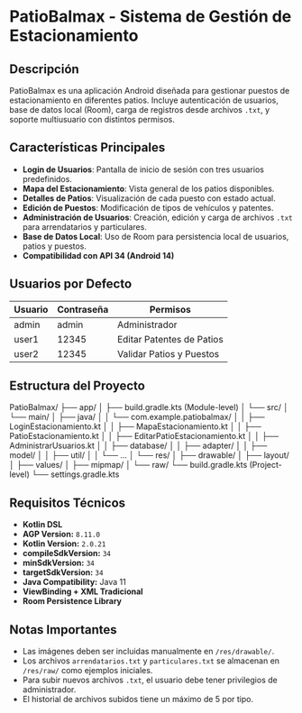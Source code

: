 # PatioBalmax - Sistema de Gestión de Estacionamiento

## Descripción
PatioBalmax es una aplicación Android diseñada para gestionar puestos de estacionamiento en diferentes patios. Incluye autenticación de usuarios, base de datos local (Room), carga de registros desde archivos `.txt`, y soporte multiusuario con distintos permisos.

## Características Principales

- **Login de Usuarios**: Pantalla de inicio de sesión con tres usuarios predefinidos.
- **Mapa del Estacionamiento**: Vista general de los patios disponibles.
- **Detalles de Patios**: Visualización de cada puesto con estado actual.
- **Edición de Puestos**: Modificación de tipos de vehículos y patentes.
- **Administración de Usuarios**: Creación, edición y carga de archivos `.txt` para arrendatarios y particulares.
- **Base de Datos Local**: Uso de Room para persistencia local de usuarios, patios y puestos.
- **Compatibilidad con API 34 (Android 14)**

## Usuarios por Defecto

| Usuario     | Contraseña | Permisos                          |
|-------------|------------|-----------------------------------|
| admin       | admin      | Administrador                     |
| user1       | 12345      | Editar Patentes de Patios         |
| user2       | 12345      | Validar Patios y Puestos          |

## Estructura del Proyecto

PatioBalmax/
├── app/
│ ├── build.gradle.kts (Module-level)
│ └── src/
│ └── main/
│ ├── java/
│ │ └── com.example.patiobalmax/
│ │ ├── LoginEstacionamiento.kt
│ │ ├── MapaEstacionamiento.kt
│ │ ├── PatioEstacionamiento.kt
│ │ ├── EditarPatioEstacionamiento.kt
│ │ ├── AdministrarUsuarios.kt
│ │ ├── database/
│ │ ├── adapter/
│ │ ├── model/
│ │ ├── util/
│ │ └── ...
│ └── res/
│ ├── drawable/
│ ├── layout/
│ ├── values/
│ ├── mipmap/
│ └── raw/
└── build.gradle.kts (Project-level)
└── settings.gradle.kts


## Requisitos Técnicos

- **Kotlin DSL**
- **AGP Version:** `8.11.0`
- **Kotlin Version:** `2.0.21`
- **compileSdkVersion:** `34`
- **minSdkVersion:** `34`
- **targetSdkVersion:** `34`
- **Java Compatibility:** Java 11
- **ViewBinding + XML Tradicional**
- **Room Persistence Library**

## Notas Importantes

- Las imágenes deben ser incluidas manualmente en `/res/drawable/`.
- Los archivos `arrendatarios.txt` y `particulares.txt` se almacenan en `/res/raw/` como ejemplos iniciales.
- Para subir nuevos archivos `.txt`, el usuario debe tener privilegios de administrador.
- El historial de archivos subidos tiene un máximo de 5 por tipo.

